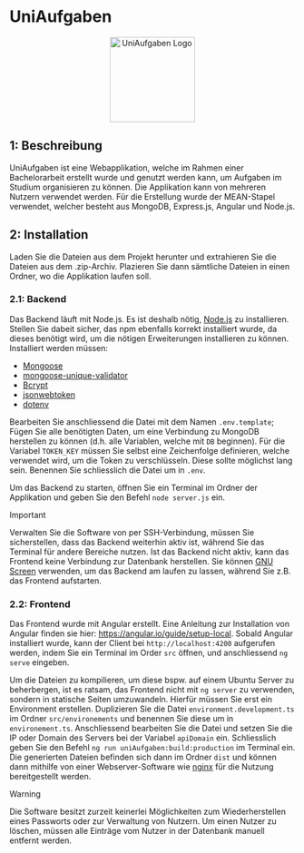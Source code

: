 # UniAufgaben

<p align="center">
  <img src="https://github.com/TheSkyless/UniAufgaben-Public/assets/108612292/752c34a3-ceef-4833-8351-b1c85dd7c7b5" alt="UniAufgaben Logo" width="150"/>
</p>

## 1: Beschreibung
UniAufgaben ist eine Webapplikation, welche im Rahmen einer Bachelorarbeit erstellt wurde und genutzt werden kann, um Aufgaben im Studium organisieren zu können. Die Applikation kann von mehreren Nutzern verwendet werden. Für die Erstellung wurde der MEAN-Stapel verwendet, welcher besteht aus MongoDB, Express.js, Angular und Node.js.

## 2: Installation

Laden Sie die Dateien aus dem Projekt herunter und extrahieren Sie die Dateien aus dem .zip-Archiv. Plazieren Sie dann sämtliche Dateien in einen Ordner, wo die Applikation laufen soll.

### 2.1: Backend
Das Backend läuft mit Node.js. Es ist deshalb nötig, [Node.js](https://nodejs.org/) zu installieren. Stellen Sie dabeit sicher, das npm ebenfalls korrekt installiert wurde, da dieses benötigt wird, um die nötigen Erweiterungen installieren zu können. Installiert werden müssen: 
- [Mongoose](https://www.npmjs.com/package/mongoose)
- [mongoose-unique-validator](https://www.npmjs.com/package/mongoose-unique-validator)
- [Bcrypt](https://www.npmjs.com/package/bcrypt)
- [jsonwebtoken](https://www.npmjs.com/package/jsonwebtoken)
- [dotenv](https://www.npmjs.com/package/dotenv)

Bearbeiten Sie anschliessend die Datei mit dem Namen `.env.template`; Fügen Sie alle benötigten Daten, um eine Verbindung zu MongoDB herstellen zu können (d.h. alle Variablen, welche mit `DB` beginnen). Für die Variabel `TOKEN_KEY` müssen Sie selbst eine Zeichenfolge definieren, welche verwendet wird, um die Token zu verschlüsseln. Diese sollte möglichst lang sein. Benennen Sie schliesslich die Datei um in `.env`.

Um das Backend zu starten, öffnen Sie ein Terminal im Ordner der Applikation und geben Sie den Befehl `node server.js` ein.

>[!IMPORTANT]
>Verwalten Sie die Software von per SSH-Verbindung, müssen Sie sicherstellen, dass das Backend weiterhin aktiv ist, während Sie das Terminal für andere Bereiche nutzen.
>Ist das Backend nicht aktiv, kann das Frontend keine Verbindung zur Datenbank herstellen.
>Sie können [GNU Screen](https://www.gnu.org/software/screen/) verwenden, um das Backend am laufen zu lassen, während Sie z.B. das Frontend aufstarten.

### 2.2: Frontend
Das Frontend wurde mit Angular erstellt. Eine Anleitung zur Installation von Angular finden sie hier: https://angular.io/guide/setup-local.
Sobald Angular installiert wurde, kann der Client bei `http://localhost:4200` aufgerufen werden, indem Sie ein Terminal im Order `src` öffnen, und anschliessend `ng serve` eingeben.

Um die Dateien zu kompilieren, um diese bspw. auf einem Ubuntu Server zu beherbergen, ist es ratsam, das Frontend nicht mit `ng server` zu verwenden, sondern in statische Seiten umzuwandeln. Hierfür müssen Sie erst ein Environment erstellen. Duplizieren Sie die Datei `environment.development.ts` im Ordner `src/environements` und benennen Sie diese um in `environement.ts`. Anschliessend bearbeiten Sie die Datei und setzen Sie die IP oder Domain des Servers bei der Variabel `apiDomain` ein. Schliesslich geben Sie den Befehl `ng run uniAufgaben:build:production` im Terminal ein. Die generierten Dateien befinden sich dann im Ordner `dist` und können dann mithilfe von einer Webserver-Software wie [nginx](https://nginx.org) für die Nutzung bereitgestellt werden.

>[!WARNING]
>Die Software besitzt zurzeit keinerlei Möglichkeiten zum Wiederherstellen eines Passworts oder zur Verwaltung von Nutzern. Um einen Nutzer zu löschen, müssen alle Einträge vom Nutzer in der Datenbank manuell entfernt werden.
